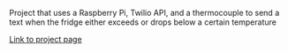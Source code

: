 Project that uses a Raspberry Pi, Twilio API, and a thermocouple to send a text when the fridge either exceeds or drops below a certain temperature

[Link to project page](https://www.nicklinthacum.com/projects.html)
